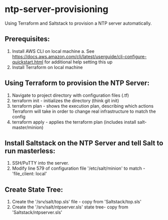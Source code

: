 # ntp-server-provisioning
Using Terraform and Saltstack to provision a NTP server automatically.

## Prerequisites:
1. Install AWS CLI on local machine
  a. See https://docs.aws.amazon.com/cli/latest/userguide/cli-configure-quickstart.html for additional help setting this up
2. Install Terraform on local machine

## Using Terraform to provision the NTP Server:
1. Navigate to project directory with configuration files (.tf)
2. terraform init - initializes the directory (think git init)
3. terraform plan - shows the execution plan, describing which actions Terraform will take in order to change real infrastructure to match the config
4. terraform apply - applies the terraform plan (includes install salt-master/minion)

## Install Saltstack on the NTP Server and tell Salt to run masterless:
1. SSH/PuTTY into the server.
2. Modify line 579 of configuration file '/etc/salt/minion' to match - 'file_client: local'

## Create State Tree:
1. Create the '/srv/salt/top.sls' file - copy from 'Saltstack/top.sls'
2. Create the '/srv/salt/ntpserver.sls' state tree- copy from 'Saltstack/ntpserver.sls'
